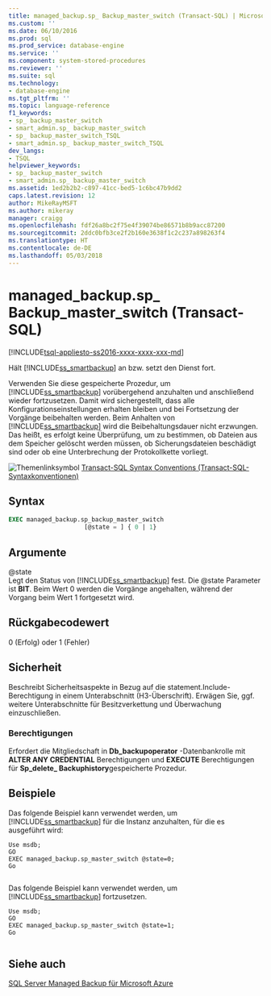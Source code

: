 ```yaml
---
title: managed_backup.sp_ Backup_master_switch (Transact-SQL) | Microsoft Docs
ms.custom: ''
ms.date: 06/10/2016
ms.prod: sql
ms.prod_service: database-engine
ms.service: ''
ms.component: system-stored-procedures
ms.reviewer: ''
ms.suite: sql
ms.technology:
- database-engine
ms.tgt_pltfrm: ''
ms.topic: language-reference
f1_keywords:
- sp_ backup_master_switch
- smart_admin.sp_ backup_master_switch
- sp_ backup_master_switch_TSQL
- smart_admin.sp_ backup_master_switch_TSQL
dev_langs:
- TSQL
helpviewer_keywords:
- sp_ backup_master_switch
- smart_admin.sp_ backup_master_switch
ms.assetid: 1ed2b2b2-c897-41cc-bed5-1c6bc47b9dd2
caps.latest.revision: 12
author: MikeRayMSFT
ms.author: mikeray
manager: craigg
ms.openlocfilehash: fdf26a8bc2f75e4f39074be86571b8b9acc87200
ms.sourcegitcommit: 2ddc0bfb3ce2f2b160e3638f1c2c237a898263f4
ms.translationtype: HT
ms.contentlocale: de-DE
ms.lasthandoff: 05/03/2018
---
```

# <a name="managedbackupsp-backupmasterswitch-transact-sql"></a>managed_backup.sp_ Backup_master_switch (Transact-SQL)
[!INCLUDE[tsql-appliesto-ss2016-xxxx-xxxx-xxx-md](../../includes/tsql-appliesto-ss2016-xxxx-xxxx-xxx-md.md)]

  Hält [!INCLUDE[ss_smartbackup](../../includes/ss-smartbackup-md.md)] an bzw. setzt den Dienst fort.  
  
 Verwenden Sie diese gespeicherte Prozedur, um [!INCLUDE[ss_smartbackup](../../includes/ss-smartbackup-md.md)] vorübergehend anzuhalten und anschließend wieder fortzusetzen. Damit wird sichergestellt, dass alle Konfigurationseinstellungen erhalten bleiben und bei Fortsetzung der Vorgänge beibehalten werden. Beim Anhalten von [!INCLUDE[ss_smartbackup](../../includes/ss-smartbackup-md.md)] wird die Beibehaltungsdauer nicht erzwungen. Das heißt, es erfolgt keine Überprüfung, um zu bestimmen, ob Dateien aus dem Speicher gelöscht werden müssen, ob Sicherungsdateien beschädigt sind oder ob eine Unterbrechung der Protokollkette vorliegt.  
  

  
 ![Themenlinksymbol](../../database-engine/configure-windows/media/topic-link.gif "Topic link icon") [Transact-SQL Syntax Conventions (Transact-SQL-Syntaxkonventionen)](../../t-sql/language-elements/transact-sql-syntax-conventions-transact-sql.md)  
  
## <a name="syntax"></a>Syntax  
  
```sql  
EXEC managed_backup.sp_backup_master_switch   
                     [@state = ] { 0 | 1}  
```  
  
##  <a name="Arguments"></a> Argumente  
 @state  
 Legt den Status von [!INCLUDE[ss_smartbackup](../../includes/ss-smartbackup-md.md)] fest. Die @state Parameter ist **BIT**. Beim Wert 0 werden die Vorgänge angehalten, während der Vorgang beim Wert 1 fortgesetzt wird.  
  
## <a name="return-code-value"></a>Rückgabecodewert  
 0 (Erfolg) oder 1 (Fehler)  
  
## <a name="security"></a>Sicherheit  
 Beschreibt Sicherheitsaspekte in Bezug auf die statement.Include-Berechtigung in einem Unterabschnitt (H3-Überschrift). Erwägen Sie, ggf. weitere Unterabschnitte für Besitzverkettung und Überwachung einzuschließen.  
  
### <a name="permissions"></a>Berechtigungen  
 Erfordert die Mitgliedschaft in **Db_backupoperator** -Datenbankrolle mit **ALTER ANY CREDENTIAL** Berechtigungen und **EXECUTE** Berechtigungen für **Sp_delete_ Backuphistory**gespeicherte Prozedur.  
  
## <a name="examples"></a>Beispiele  
 Das folgende Beispiel kann verwendet werden, um [!INCLUDE[ss_smartbackup](../../includes/ss-smartbackup-md.md)] für die Instanz anzuhalten, für die es ausgeführt wird:  
  
```  
Use msdb;  
GO  
EXEC managed_backup.sp_master_switch @state=0;  
Go  
  
```  
  
 Das folgende Beispiel kann verwendet werden, um [!INCLUDE[ss_smartbackup](../../includes/ss-smartbackup-md.md)] fortzusetzen.  
  
```  
Use msdb;  
GO  
EXEC managed_backup.sp_master_switch @state=1;  
Go  
  
```  
  
## <a name="see-also"></a>Siehe auch  
 [SQL Server Managed Backup für Microsoft Azure](../../relational-databases/backup-restore/sql-server-managed-backup-to-microsoft-azure.md)  
  
  
